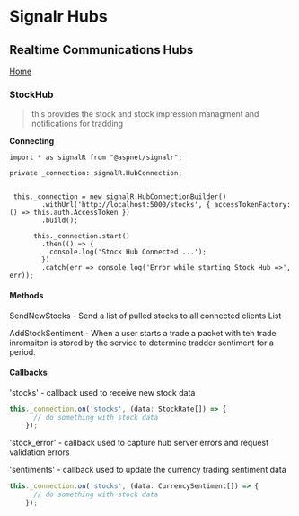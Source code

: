 # Signalr Hubs 
## Realtime Communications Hubs
[Home](https://github.com/jayoharedee/capitalbet)

### StockHub
>this provides the stock and stock impression managment and notifications for tradding 

**Connecting**

```typescrypt
import * as signalR from "@aspnet/signalr";

private _connection: signalR.HubConnection;


 this._connection = new signalR.HubConnectionBuilder()
        .withUrl('http://localhost:5000/stocks', { accessTokenFactory: () => this.auth.AccessToken })
        .build();

      this._connection.start()
        .then(() => {
          console.log('Stock Hub Connected ...');
        })
        .catch(err => console.log('Error while starting Stock Hub =>', err));

```


#### Methods
SendNewStocks - Send a list of pulled stocks to all connected clients List<StockRate> 
  
AddStockSentiment - When a user starts a trade a packet with teh trade inromaiton is stored by the service to determine tradder sentiment for a period. 

#### Callbacks
'stocks' - callback used to receive new stock data

```typescript
this._connection.on('stocks', (data: StockRate[]) => {
      // do something with stock data
    });
```

'stock_error' - callback used to capture hub server errors and request validation errors

'sentiments' - callback used to update the currency trading sentiment data

```typescript
this._connection.on('stocks', (data: CurrencySentiment[]) => {
      // do something with stock data
    });
```



